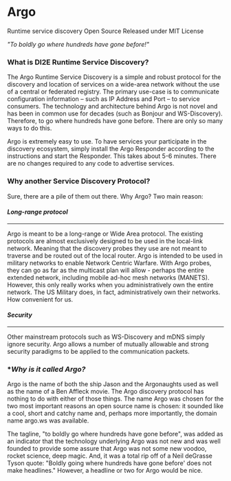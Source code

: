 # Argo
Runtime service discovery
Open Source Released under MIT License

*"To boldly go where hundreds have gone before!"*

### **What is DI2E Runtime Service Discovery?**

The Argo Runtime Service Discovery is a simple and robust protocol for the discovery and location of services on a wide-area network without the use of a central or federated registry.  The primary use-case is to communicate configuration information – such as IP Address and Port – to service consumers.  The technology and architecture behind Argo is not novel and has been in common use for decades (such as Bonjour and WS-Discovery).  Therefore, to go where hundreds have gone before.  There are only so many ways to do this.

Argo is extremely easy to use.  To have services your participate in the discovery ecosystem, simply install the Argo Responder according to the instructions and start the Responder.  This takes about 5-6 minutes.  There are no changes required to any code to advertise services.

### **Why another Service Discovery Protocol?**

Sure, there are a pile of them out there.  Why Argo?  Two main reason:

#### *Long-range protocol*
---------------------

Argo is meant to be a long-range or Wide Area protocol.  The existing protocols are almost exclusively designed to be used in the local-link network.  Meaning that the discovery probes they use are not meant to traverse and be routed out of the local router.  Argo is intended to be used in military networks to enable Network Centric Warfare.  With Argo probes, they can go as far as the multicast plan will allow - perhaps the entire extended network, including mobile ad-hoc mesh networks (MANETS).  However, this only really works when you administratively own the entire network.  The US Military does, in fact, administratively own their networks.  How convenient for us.

#### *Security*
----------

Other mainstream protocols such as WS-Discovery and mDNS simply ignore security.  Argo allows a number of mutually allowable and strong security paradigms to be applied to the communication packets.

### **Why is it called Argo?*

Argo is the name of both the ship Jason and the Argonaughts used as well as the name of a Ben Affleck movie.  The Argo discovery protocol has nothing to do with either of those things.  The name Argo was chosen for the two most important reasons an open source name is chosen: it sounded like a cool, short and catchy name and, perhaps more importantly, the domain name argo.ws was available.

The tagline, "to boldly go where hundreds have gone before", was added as an indicator that the technology underlying Argo was not new and was well founded to provide some assure that Argo was not some new voodoo, rocket science, deep magic.  And, it was a total rip off of a Neil deGrasse Tyson quote: "Boldly going where hundreds have gone before' does not make headlines."  However, a headline or two for Argo would be nice.
